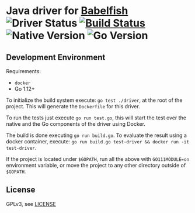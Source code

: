 # Java driver for [Babelfish](https://github.com/bblfsh/bblfshd) ![Driver Status](https://img.shields.io/badge/status-beta-dbd25c.svg) [![Build Status](https://travis-ci.org/bblfsh/java-driver.svg?branch=master)](https://travis-ci.org/bblfsh/java-driver) ![Native Version](https://img.shields.io/badge/java%20version-8u181-aa93ea.svg) ![Go Version](https://img.shields.io/badge/go%20version-1.12-63afbf.svg)

Development Environment
-----------------------

Requirements:
- `docker`
- Go 1.12+

To initialize the build system execute: `go test ./driver`, at the root of the project. This will generate the `Dockerfile` for this driver.

To run the tests just execute `go run test.go`, this will start the test over the native and the Go components of the driver using Docker.

The build is done executing `go run build.go`. To evaluate the result using a docker container, execute:
`go run build.go test-driver && docker run -it test-driver`.

If the project is located under `$GOPATH`, run all the above with `GO111MODULE=on` environment variable,
or move the project to any other directory outside of `$GOPATH`.

License
-------

GPLv3, see [LICENSE](LICENSE)



